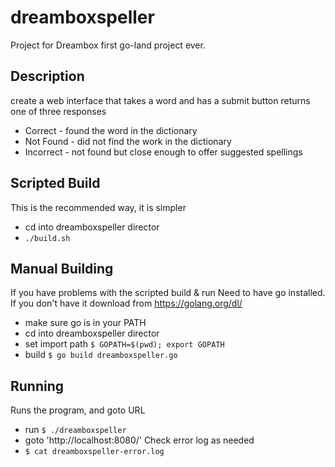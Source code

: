 # dreamboxspeller
Project for Dreambox first go-land project ever.
## Description
create a web interface that takes a word and has a submit button
returns one of three responses
* Correct - found the word in the dictionary
* Not Found - did not find the work in the dictionary
* Incorrect - not found but close enough to offer suggested spellings

## Scripted Build
This is the recommended way, it is simpler
* cd into dreamboxspeller director
* `./build.sh`

## Manual Building
If you have problems with the scripted build & run
Need to have go installed. If you don't have it download from https://golang.org/dl/
* make sure go is in your PATH
* cd into dreamboxspeller director
* set import path `$ GOPATH=$(pwd); export GOPATH`
* build `$ go build dreamboxspeller.go`

## Running
Runs the program, and goto URL
* run `$ ./dreamboxspeller`
* goto 'http://localhost:8080/'
Check error log as needed
* `$ cat dreamboxspeller-error.log`
